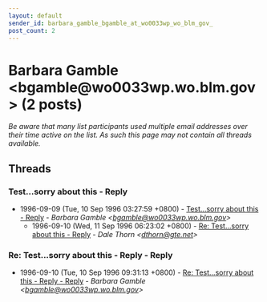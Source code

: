 ```yaml
---
layout: default
sender_id: barbara_gamble_bgamble_at_wo0033wp_wo_blm_gov_
post_count: 2
---
```


# Barbara Gamble <bgamble<span>@</span>wo0033wp.wo.blm.gov> (2 posts)

_Be aware that many list participants used multiple email addresses over their time active on the list. As such this page may not contain all threads available._

## Threads

### Test...sorry about this - Reply
+ 1996-09-09 (Tue, 10 Sep 1996 03:27:59 +0800) - [Test...sorry about this - Reply](/archive/1996/09/df599b6e851642b0765b617fbb70b1bafd1290056d793e7c97c2714c0a96af8b) - _Barbara Gamble \<bgamble@wo0033wp.wo.blm.gov\>_
  + 1996-09-10 (Wed, 11 Sep 1996 06:23:02 +0800) - [Re: Test...sorry about this - Reply](/archive/1996/09/e5c81415d167c9ee6f759e1221694568dfca876fc12eb3081e04c80ef43f42d4) - _Dale Thorn \<dthorn@gte.net\>_

### Re: Test...sorry about this - Reply - Reply
+ 1996-09-10 (Tue, 10 Sep 1996 09:31:13 +0800) - [Re: Test...sorry about this - Reply - Reply](/archive/1996/09/d3cb5f1a475b99c5099e3444fcd2c2dae7649205d35cd4c23e0678602a7d1e6e) - _Barbara Gamble \<bgamble@wo0033wp.wo.blm.gov\>_

